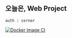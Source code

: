 ## 오늘은, Web Project

`auth : corner`

[![Docker Image CI](https://github.com/Eight-Corner/oneuleun_web_api/actions/workflows/docker-image.yml/badge.svg?branch=Dev1)](https://github.com/Eight-Corner/oneuleun_web_api/actions/workflows/docker-image.yml)
